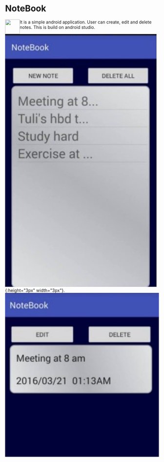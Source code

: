 # NoteBook

<a href="url"><img src="http://url.to/n1.png" align="left" height="48" width="48" ></a>

It is a simple android application. User can create, edit and delete notes. This is build on android studio.

![](n1.jpg){:height="3px" width="3px"}.
![](n2.jpg)
